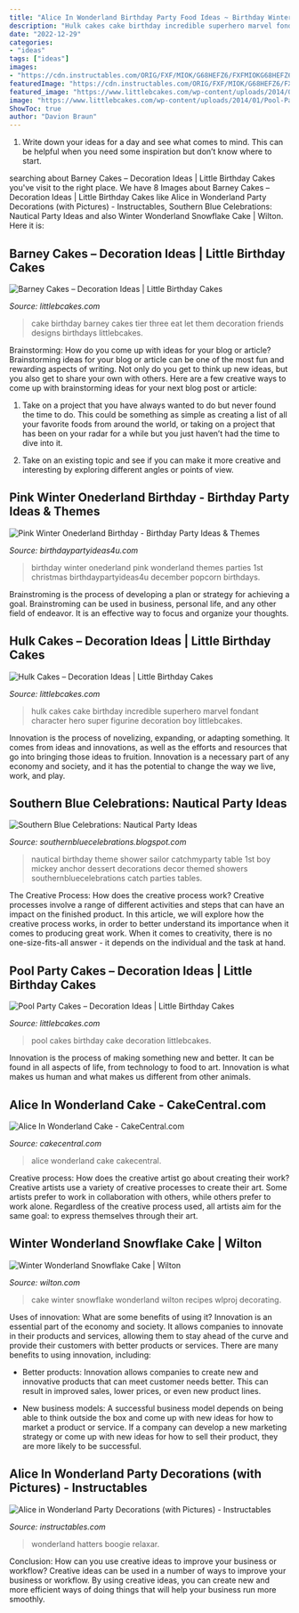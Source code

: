 ```yaml
---
title: "Alice In Wonderland Birthday Party Food Ideas ~ Birthday Winter Onederland Pink Wonderland Themes Parties 1st Christmas Birthdaypartyideas4u December Popcorn Birthdays"
description: "Hulk cakes cake birthday incredible superhero marvel fondant character hero super figurine decoration boy littlebcakes"
date: "2022-12-29"
categories:
- "ideas"
tags: ["ideas"]
images:
- "https://cdn.instructables.com/ORIG/FXF/MIOK/G68HEFZ6/FXFMIOKG68HEFZ6.jpg?frame=1&amp;width=2100"
featuredImage: "https://cdn.instructables.com/ORIG/FXF/MIOK/G68HEFZ6/FXFMIOKG68HEFZ6.jpg?frame=1&amp;width=2100"
featured_image: "https://www.littlebcakes.com/wp-content/uploads/2014/01/Pool-Party-Birthday-Cakes.jpg"
image: "https://www.littlebcakes.com/wp-content/uploads/2014/01/Pool-Party-Birthday-Cakes.jpg"
ShowToc: true
author: "Davion Braun"
---
```



1. Write down your ideas for a day and see what comes to mind. This can be helpful when you need some inspiration but don’t know where to start.

	

		
searching about Barney Cakes – Decoration Ideas | Little Birthday Cakes you've visit to the right place. We have 8 Images about Barney Cakes – Decoration Ideas | Little Birthday Cakes like Alice in Wonderland Party Decorations (with Pictures) - Instructables, Southern Blue Celebrations: Nautical Party Ideas and also Winter Wonderland Snowflake Cake | Wilton. Here it is:
		
    
## Barney Cakes – Decoration Ideas | Little Birthday Cakes

<img loading=lazy src="http://www.littlebcakes.com/wp-content/uploads/2014/01/Barney-Cakes.jpg" onerror="this.onerror=null;this.src='https://tse2.mm.bing.net/th?id=OIP.-Fa8BpsW6o4ybrfOR8JwiAHaJ3&amp;pid=15.1';" alt="Barney Cakes – Decoration Ideas | Little Birthday Cakes">

_Source: littlebcakes.com_

>cake birthday barney cakes tier three eat let them decoration friends designs birthdays littlebcakes. 

	

Brainstorming: How do you come up with ideas for your blog or article?
Brainstorming ideas for your blog or article can be one of the most fun and rewarding aspects of writing. Not only do you get to think up new ideas, but you also get to share your own with others. Here are a few creative ways to come up with brainstorming ideas for your next blog post or article:
1. Take on a project that you have always wanted to do but never found the time to do. This could be something as simple as creating a list of all your favorite foods from around the world, or taking on a project that has been on your radar for a while but you just haven’t had the time to dive into it.

2. Take on an existing topic and see if you can make it more creative and interesting by exploring different angles or points of view.

    
## Pink Winter Onederland Birthday - Birthday Party Ideas &amp; Themes

<img loading=lazy src="http://www.birthdaypartyideas4u.com/wp-content/uploads/2017/01/Pink-Winter-Onederland-Birthday-Popcorn-600x900.jpg" onerror="this.onerror=null;this.src='https://tse1.mm.bing.net/th?id=OIP.RdHhiemrGLlsQoXqvZJEkQHaLH&amp;pid=15.1';" alt="Pink Winter Onederland Birthday - Birthday Party Ideas &amp; Themes">

_Source: birthdaypartyideas4u.com_

>birthday winter onederland pink wonderland themes parties 1st christmas birthdaypartyideas4u december popcorn birthdays. 

	

Brainstroming is the process of developing a plan or strategy for achieving a goal. Brainstroming can be used in business, personal life, and any other field of endeavor. It is an effective way to focus and organize your thoughts.

    
## Hulk Cakes – Decoration Ideas | Little Birthday Cakes

<img loading=lazy src="http://www.littlebcakes.com/wp-content/uploads/2014/01/Hulk-Cakes.jpg" onerror="this.onerror=null;this.src='https://tse1.mm.bing.net/th?id=OIP.KZZbJWNcClxKH-qOxLOebQHaJ4&amp;pid=15.1';" alt="Hulk Cakes – Decoration Ideas | Little Birthday Cakes">

_Source: littlebcakes.com_

>hulk cakes cake birthday incredible superhero marvel fondant character hero super figurine decoration boy littlebcakes. 

	

Innovation is the process of novelizing, expanding, or adapting something. It comes from ideas and innovations, as well as the efforts and resources that go into bringing those ideas to fruition. Innovation is a necessary part of any economy and society, and it has the potential to change the way we live, work, and play.

    
## Southern Blue Celebrations: Nautical Party Ideas

<img loading=lazy src="https://s-media-cache-ak0.pinimg.com/564x/b6/c8/60/b6c860d6b7903fdb42220be2d2fe9966.jpg" onerror="this.onerror=null;this.src='https://tse3.mm.bing.net/th?id=OIP.D-iXGtBKZUelVUgtXMO2JQHaHa&amp;pid=15.1';" alt="Southern Blue Celebrations: Nautical Party Ideas">

_Source: southernbluecelebrations.blogspot.com_

>nautical birthday theme shower sailor catchmyparty table 1st boy mickey anchor dessert decorations decor themed showers southernbluecelebrations catch parties tables. 

	

The Creative Process: How does the creative process work?
Creative processes involve a range of different activities and steps that can have an impact on the finished product. In this article, we will explore how the creative process works, in order to better understand its importance when it comes to producing great work.
When it comes to creativity, there is no one-size-fits-all answer - it depends on the individual and the task at hand.

    
## Pool Party Cakes – Decoration Ideas | Little Birthday Cakes

<img loading=lazy src="https://www.littlebcakes.com/wp-content/uploads/2014/01/Pool-Party-Birthday-Cakes.jpg" onerror="this.onerror=null;this.src='https://tse3.mm.bing.net/th?id=OIP.euIoLmAfSP3u8jf_5Q4yjAHaKa&amp;pid=15.1';" alt="Pool Party Cakes – Decoration Ideas | Little Birthday Cakes">

_Source: littlebcakes.com_

>pool cakes birthday cake decoration littlebcakes. 

	

Innovation is the process of making something new and better. It can be found in all aspects of life, from technology to food to art. Innovation is what makes us human and what makes us different from other animals.

    
## Alice In Wonderland Cake - CakeCentral.com

<img loading=lazy src="https://cdn001.cakecentral.com/gallery/2015/03/900_9370528I8J_alice-in-wonderland-cake.jpg" onerror="this.onerror=null;this.src='https://tse1.mm.bing.net/th?id=OIP.BThCT4MCjJ0MkDFLfLFUfAHaK_&amp;pid=15.1';" alt="Alice In Wonderland Cake - CakeCentral.com">

_Source: cakecentral.com_

>alice wonderland cake cakecentral. 

	

Creative process: How does the creative artist go about creating their work?
Creative artists use a variety of creative processes to create their art. Some artists prefer to work in collaboration with others, while others prefer to work alone. Regardless of the creative process used, all artists aim for the same goal: to express themselves through their art.

    
## Winter Wonderland Snowflake Cake | Wilton

<img loading=lazy src="https://www.wilton.com/dw/image/v2/AAWA_PRD/on/demandware.static/-/Sites-wilton-project-master/default/dwdc7aee56/images/project/WLPROJ-9352/SnCaFe_48289.jpg?sw=1440&amp;sh=750&amp;sm=fit" onerror="this.onerror=null;this.src='https://tse4.mm.bing.net/th?id=OIP.s30ZuWwrFVKLUxvX8A5MOAHaHa&amp;pid=15.1';" alt="Winter Wonderland Snowflake Cake | Wilton">

_Source: wilton.com_

>cake winter snowflake wonderland wilton recipes wlproj decorating. 

	

Uses of innovation: What are some benefits of using it?
Innovation is an essential part of the economy and society. It allows companies to innovate in their products and services, allowing them to stay ahead of the curve and provide their customers with better products or services. There are many benefits to using innovation, including: 
- Better products: Innovation allows companies to create new and innovative products that can meet customer needs better. This can result in improved sales, lower prices, or even new product lines.

- New business models: A successful business model depends on being able to think outside the box and come up with new ideas for how to market a product or service. If a company can develop a new marketing strategy or come up with new ideas for how to sell their product, they are more likely to be successful.

    
## Alice In Wonderland Party Decorations (with Pictures) - Instructables

<img loading=lazy src="https://cdn.instructables.com/ORIG/FXF/MIOK/G68HEFZ6/FXFMIOKG68HEFZ6.jpg?frame=1&amp;width=2100" onerror="this.onerror=null;this.src='https://tse4.mm.bing.net/th?id=OIP.YjkFyrDY9zFCoK4FTN2H4AHaJ4&amp;pid=15.1';" alt="Alice in Wonderland Party Decorations (with Pictures) - Instructables">

_Source: instructables.com_

>wonderland hatters boogie relaxar. 

	

Conclusion: How can you use creative ideas to improve your business or workflow?
Creative ideas can be used in a number of ways to improve your business or workflow. By using creative ideas, you can create new and more efficient ways of doing things that will help your business run more smoothly.


